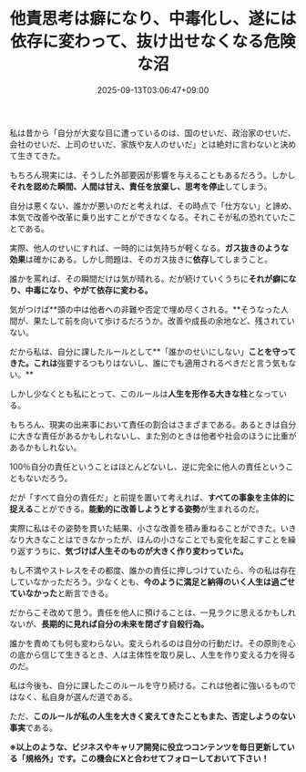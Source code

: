 ﻿---
title: "他責思考は癖になり、中毒化し、遂には依存に変わって、抜け出せなくなる危険な沼"
date: 2025-09-13T03:06:47+09:00
draft: false
---

私は昔から「自分が大変な目に遭っているのは、国のせいだ、政治家のせいだ、会社のせいだ、上司のせいだ、家族や友人のせいだ」とは絶対に言わないと決めて生きてきた。

もちろん現実には、そうした外部要因が影響を与えることもあるだろう。しかし**それを認めた瞬間、人間は甘え、責任を放棄し、思考を停止**してしまう。

自分は悪くない、誰かが悪いのだと考えれば、その時点で「仕方ない」と諦め、本気で改善や改革に乗り出すことができなくなる。それこそが私の恐れていたことである。



実際、他人のせいにすれば、一時的には気持ちが軽くなる。**ガス抜きのような効果**は確かにある。しかし問題は、そのガス抜きに**依存**してしまうこと。

誰かを罵れば、その瞬間だけは気が晴れる。だが続けていくうちに**それが癖になり、中毒になり、やがて依存に変わる。**

気がつけば**頭の中は他者への非難や否定で埋め尽くされる。**そうなった人間が、果たして前を向いて歩けるだろうか。改善や成長の余地など、残されていない。



だから私は、自分に課したルールとして**「誰かのせいにしない」**ことを守ってきた。これは**強要するつもりはないし、誰にでも適用されるべきだと言う気もない。**

しかし少なくとも私にとって、このルールは**人生を形作る大きな柱**となっている。



もちろん、現実の出来事において責任の割合はさまざまである。あるときは自分に大きな責任があるかもしれないし、また別のときは他者や社会のほうに比重があるかもしれない。

100％自分の責任ということはほとんどないし、逆に完全に他人の責任ということもないだろう。

だが「すべて自分の責任だ」と前提を置いて考えれば、**すべての事象を主体的に捉える**ことができる。**能動的に改善しようとする姿勢**が生まれるのだ。



実際に私はその姿勢を貫いた結果、小さな改善を積み重ねることができた。いきなり大きなことはできなかったが、ほんの小さなことでも変化を起こすことを繰り返すうちに、**気づけば人生そのものが大きく作り変わっていた。**

もし不満やストレスをその都度、誰かの責任に押しつけていたら、今の私は存在していなかっただろう。少なくとも、**今のように満足と納得のいく人生は過ごせていなかった**と断言できる。



だからこそ改めて思う。責任を他人に預けることは、一見ラクに思えるかもしれないが、**長期的に見れば自分の未来を閉ざす自殺行為。**

誰かを責めても何も変わらない。変えられるのは自分の行動だけ。その原則を心の底から信じて生きるとき、人は主体性を取り戻し、人生を作り変える力を得るのだ。

私は今後も、自分に課したこのルールを守り続ける。これは他者に強いるものではなく、私自身が選んだ道である。

ただ、**このルールが私の人生を大きく変えてきたこともまた、否定しようのない事実**である。



**※以上のような、ビジネスやキャリア開発に役立つコンテンツを毎日更新している「規格外」です。この機会にXと合わせてフォローしておいて下さい！**